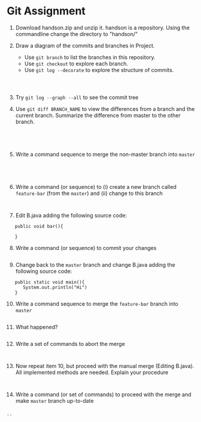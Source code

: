 # Git Assignment

1. Download handson.zip and unzip it. handson is a repository. Using the commandline change the directory to "handson/"

2. Draw a diagram of the commits and branches in Project.

    - Use `git branch` to list the branches in this repository.
    - Use `git checkout` to explore each branch.
    - Use `git log --decorate` to explore the structure of commits.

    ```



    ```

3. Try `git log --graph --all` to see the commit tree

4. Use `git diff BRANCH_NAME` to view the differences from a branch and the current branch.
   Summarize the difference from master to the other branch.

    ```




    ```

5. Write a command sequence to merge the non-master branch into `master`

    ```




    ```

6. Write a command (or sequence) to (i) create a new branch called `feature-bar` (from the `master`) and (ii) change to this branch

    ```
    
    
    ```
    
7. Edit B.java adding the following source code:
```
   public void bar(){
   
   } 
```

8. Write a command (or sequence) to commit your changes
```

```

9. Change back to the `master` branch and change B.java adding the following source code:

```
   public static void main(){
      System.out.println("Hi")
   } 
```

10. Write a command sequence to merge the `feature-bar` branch into `master`
```

```
11. What happened?
```

```
12. Write a set of commands to abort the merge
```


```
13. Now repeat item 10, but proceed with the manual merge (Editing B.java). All implemented methods are needed. Explain your procedure
```


```

14. Write a command (or set of commands) to proceed with the merge and make `master` branch up-to-date
```

``

